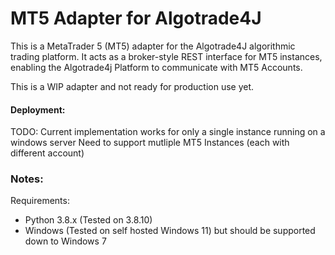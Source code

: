 # MT5 Adapter for Algotrade4J

This is a MetaTrader 5 (MT5) adapter for the Algotrade4J algorithmic trading platform. It acts as a broker-style REST interface for MT5 instances, enabling the Algotrade4j Platform to communicate with MT5 Accounts.

This is a WIP adapter and not ready for production use yet.

#### Deployment:
TODO: Current implementation works for only a single instance running on a windows server
Need to support mutliple MT5 Instances (each with different account)


### Notes:
Requirements: 
- Python 3.8.x (Tested on 3.8.10)
- Windows (Tested on self hosted Windows 11) but should be supported down to Windows 7
